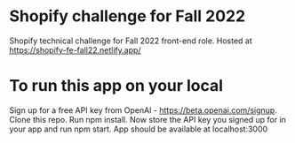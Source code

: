 # Shopify challenge for Fall 2022

Shopify technical challenge for Fall 2022 front-end role.
Hosted at https://shopify-fe-fall22.netlify.app/


# To run this app on your local

Sign up for a free API key from OpenAI - https://beta.openai.com/signup.
Clone this repo. Run npm install.
Now store the API key you signed up for in your app and run npm start. App should be available at localhost:3000

